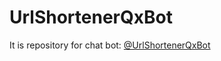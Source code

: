# UrlShortenerQxBot
It is repository for chat bot: [@UrlShortenerQxBot](https://t.me/UrlShortenerQxBot)
